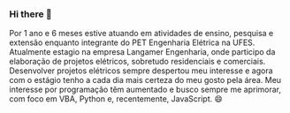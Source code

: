 ### Hi there 👋
Por 1 ano e 6 meses estive atuando em atividades de ensino, pesquisa e extensão enquanto integrante do PET Engenharia Elétrica na UFES. Atualmente estagio na empresa Langamer Engenharia, onde participo da elaboração de projetos elétricos, sobretudo residenciais e comerciais. Desenvolver projetos elétricos sempre despertou meu interesse e agora com o estágio tenho a cada dia mais certeza do meu gosto pela área. Meu interesse por programação têm aumentado e busco sempre me aprimorar, com foco em VBA, Python e, recentemente, JavaScript. 😄
<!--
**amandabassani/amandabassani** is a ✨ _special_ ✨ repository because its `README.md` (this file) appears on your GitHub profile.

Here are some ideas to get you started:

- 🔭 I’m currently working on ...
- 🌱 I’m currently learning ...
- 👯 I’m looking to collaborate on ...
- 🤔 I’m looking for help with ...
- 💬 Ask me about ...
- 📫 How to reach me: ...
- 😄 Pronouns: ...
- ⚡ Fun fact: ...
-->
